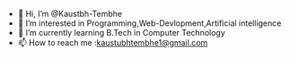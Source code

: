 - 👋 Hi, I’m @Kaustbh-Tembhe
- 👀 I’m interested in Programming,Web-Devlopment,Artificial intelligence
- 🌱 I’m currently learning B.Tech in Computer Technology
- 📫 How to reach me :kaustubhtembhe1@gmail.com

<!---
Kaustbh-Tembhe/Kaustbh-Tembhe is a ✨ special ✨ repository because its `README.md` (this file) appears on your GitHub profile.
You can click the Preview link to take a look at your changes.
--->

